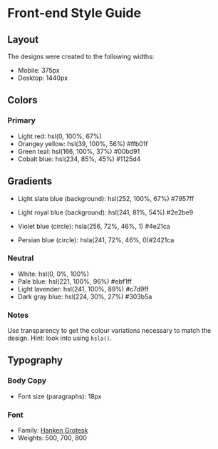 # Front-end Style Guide

## Layout

The designs were created to the following widths:

- Mobile: 375px
- Desktop: 1440px

## Colors

### Primary

- Light red: hsl(0, 100%, 67%)
- Orangey yellow: hsl(39, 100%, 56%) #ffb01f
- Green teal: hsl(166, 100%, 37%)  #00bd91
- Cobalt blue: hsl(234, 85%, 45%)  #1125d4

## Gradients

- Light slate blue (background): hsl(252, 100%, 67%)   #7957ff
- Light royal blue (background): hsl(241, 81%, 54%)  #2e2be9  

- Violet blue (circle): hsla(256, 72%, 46%, 1) #4e21ca 
- Persian blue (circle): hsla(241, 72%, 46%, 0)#2421ca



### Neutral

- White: hsl(0, 0%, 100%) 
- Pale blue: hsl(221, 100%, 96%)  #ebf1ff
- Light lavender: hsl(241, 100%, 89%)  #c7d9ff
- Dark gray blue: hsl(224, 30%, 27%) #303b5a

### Notes

Use transparency to get the colour variations necessary to match the design. Hint: look into using `hsla()`.

## Typography

### Body Copy

- Font size (paragraphs): 18px

### Font

- Family: [Hanken Grotesk](https://fonts.google.com/specimen/Hanken+Grotesk)
- Weights: 500, 700, 800
